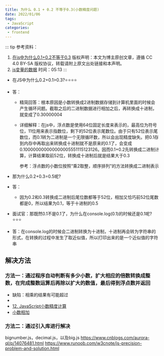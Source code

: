 ```yaml
---
title: 为什么 0.1 + 0.2 不等于0.3(小数精度问题)
date: 2022/01/06
tags:
 - JavaScript
categories:
 - frontend
---
```


::: tip 参考资料：
1. [在js中为什么0.1+0.2不等于0.3](https://blog.csdn.net/sunnnnh/article/details/118060361?spm=1001.2101.3001.6650.1&utm_medium=distribute.pc_relevant.none-task-blog-2%7Edefault%7EBlogCommendFromBaidu%7ERate-1.pc_relevant_default&depth_1-utm_source=distribute.pc_relevant.none-task-blog-2%7Edefault%7EBlogCommendFromBaidu%7ERate-1.pc_relevant_default&utm_relevant_index=2)
版权声明：本文为博主原创文章，遵循 CC 4.0 BY-SA 版权协议，转载请附上原文出处链接和本声明。
2. [js变量的数据](https://www.bilibili.com/video/BV1RQ4y1D7UC?p=6&spm_id_from=pageDriver) 时间：05:13
::: 

- 在JS中为什么0.2+0.1>0.3?⭐⭐⭐⭐
- 答：
  - 精简回答：根本原因是小数转换成2进制数据存储到计算机里面的时候会产生循环问题。截取之后的二进制数据进行相加之后，再转换成十进制，就变成了0.30000004
  - 详细解释：在js中，浮点数是使用64位固定长度来表示的，最高位为符号位，11位用来表示指数位，剩下的52位表示尾数位。由于只有52位表示尾数位，而0.1转为二进制是一个无限循环数，所以会出现精度缺失。把0.1存到内存中再取出来转换成十进制就不是原来的0.1了，会变成0.100000000000000005551115123126。因而0.1+0.2先转换成二进制计算，计算结果取前52位，转换成十进制后就是结果大于0.3

    参考：浮点数的小数位按照“乘2取整，顺序排列”的方法转换成二进制表示

- 那为什么0.2+0.3=0.5呢?
- 答：
  - 因为0.2和0.3转换成二进制后尾位数都等于52位，相加又恰巧前52位尾数都是0，所以结果为0.1，等于十进制的0.5

- 面试官：那既然0.1不是0.1了，为什么在console.log(0.1)的时候还是0.1呢?⭐⭐⭐
- 答：在console.log的时候会二进制转换为十进制，十进制再会转为字符串的形式，在转换的过程中发生了取近似值，所以打印出来的是一个近似值的字符串

## 解决方法
### 方法一：通过程序自动判断有多少小数，扩大相应的倍数转换成整数，在完成整数运算后再除以扩大的数值，最后得到浮点数并返回
- 缺陷：相乘的结果有可能超过
- 
- [12. JavaScript小数精度计算](https://juejin.cn/post/6844904066418491406#:~:text=%E5%A4%8D%E5%88%B6%E4%BB%A3%E7%A0%81-,12.%20JavaScript%E5%B0%8F%E6%95%B0%E7%B2%BE%E5%BA%A6%E8%AE%A1%E7%AE%97,-/**%0A%20*%20%E6%95%B0%E5%AD%97%E8%BF%90%E7%AE%97%EF%BC%88%E4%B8%BB%E8%A6%81)
- [小数相加](https://www.jianshu.com/p/fe1ee2a94d96#:~:text=%E4%B8%80%E4%BD%8D%0A%20%20return%20res%3B%0A%7D-,%E4%BA%8C%E3%80%81%E5%B0%8F%E6%95%B0%E7%9B%B8%E5%8A%A0,-float%E5%9E%8B%E6%B5%AE)

### 方法二：通过引入库进行解决
bignumber.js，decimal.js，以及big.js
https://www.cnblogs.com/aurora-ql/p/14076481.html
https://www.runoob.com/w3cnote/js-precision-problem-and-solution.html